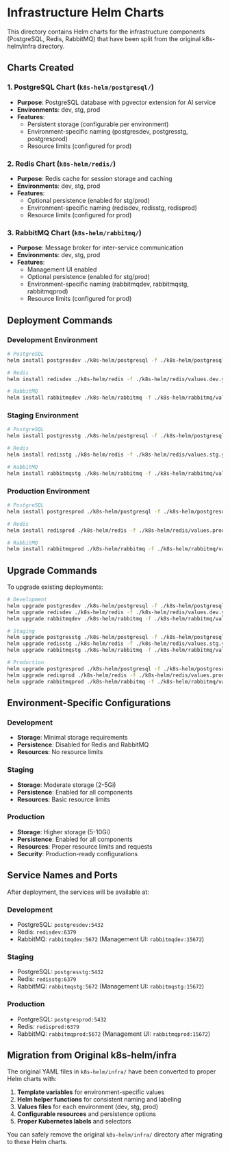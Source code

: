 # Infrastructure Helm Charts

This directory contains Helm charts for the infrastructure components (PostgreSQL, Redis, RabbitMQ) that have been split from the original k8s-helm/infra directory.

## Charts Created

### 1. PostgreSQL Chart (`k8s-helm/postgresql/`)
- **Purpose**: PostgreSQL database with pgvector extension for AI service
- **Environments**: dev, stg, prod
- **Features**: 
  - Persistent storage (configurable per environment)
  - Environment-specific naming (postgresdev, postgresstg, postgresprod)
  - Resource limits (configured for prod)

### 2. Redis Chart (`k8s-helm/redis/`)
- **Purpose**: Redis cache for session storage and caching
- **Environments**: dev, stg, prod
- **Features**:
  - Optional persistence (enabled for stg/prod)
  - Environment-specific naming (redisdev, redisstg, redisprod)
  - Resource limits (configured for prod)

### 3. RabbitMQ Chart (`k8s-helm/rabbitmq/`)
- **Purpose**: Message broker for inter-service communication
- **Environments**: dev, stg, prod
- **Features**:
  - Management UI enabled
  - Optional persistence (enabled for stg/prod)
  - Environment-specific naming (rabbitmqdev, rabbitmqstg, rabbitmqprod)
  - Resource limits (configured for prod)

## Deployment Commands

### Development Environment
```bash
# PostgreSQL
helm install postgresdev ./k8s-helm/postgresql -f ./k8s-helm/postgresql/values.dev.yaml --namespace dev --create-namespace

# Redis
helm install redisdev ./k8s-helm/redis -f ./k8s-helm/redis/values.dev.yaml --namespace dev --create-namespace

# RabbitMQ
helm install rabbitmqdev ./k8s-helm/rabbitmq -f ./k8s-helm/rabbitmq/values.dev.yaml --namespace dev --create-namespace
```

### Staging Environment
```bash
# PostgreSQL
helm install postgresstg ./k8s-helm/postgresql -f ./k8s-helm/postgresql/values.stg.yaml --namespace stg --create-namespace

# Redis
helm install redisstg ./k8s-helm/redis -f ./k8s-helm/redis/values.stg.yaml --namespace stg --create-namespace

# RabbitMQ
helm install rabbitmqstg ./k8s-helm/rabbitmq -f ./k8s-helm/rabbitmq/values.stg.yaml --namespace stg --create-namespace
```

### Production Environment
```bash
# PostgreSQL
helm install postgresprod ./k8s-helm/postgresql -f ./k8s-helm/postgresql/values.prod.yaml --namespace prod --create-namespace

# Redis
helm install redisprod ./k8s-helm/redis -f ./k8s-helm/redis/values.prod.yaml --namespace prod --create-namespace

# RabbitMQ
helm install rabbitmqprod ./k8s-helm/rabbitmq -f ./k8s-helm/rabbitmq/values.prod.yaml --namespace prod --create-namespace
```

## Upgrade Commands

To upgrade existing deployments:

```bash
# Development
helm upgrade postgresdev ./k8s-helm/postgresql -f ./k8s-helm/postgresql/values.dev.yaml --namespace dev
helm upgrade redisdev ./k8s-helm/redis -f ./k8s-helm/redis/values.dev.yaml --namespace dev
helm upgrade rabbitmqdev ./k8s-helm/rabbitmq -f ./k8s-helm/rabbitmq/values.dev.yaml --namespace dev

# Staging
helm upgrade postgresstg ./k8s-helm/postgresql -f ./k8s-helm/postgresql/values.stg.yaml --namespace stg
helm upgrade redisstg ./k8s-helm/redis -f ./k8s-helm/redis/values.stg.yaml --namespace stg
helm upgrade rabbitmqstg ./k8s-helm/rabbitmq -f ./k8s-helm/rabbitmq/values.stg.yaml --namespace stg

# Production
helm upgrade postgresprod ./k8s-helm/postgresql -f ./k8s-helm/postgresql/values.prod.yaml --namespace prod
helm upgrade redisprod ./k8s-helm/redis -f ./k8s-helm/redis/values.prod.yaml --namespace prod
helm upgrade rabbitmqprod ./k8s-helm/rabbitmq -f ./k8s-helm/rabbitmq/values.prod.yaml --namespace prod
```

## Environment-Specific Configurations

### Development
- **Storage**: Minimal storage requirements
- **Persistence**: Disabled for Redis and RabbitMQ
- **Resources**: No resource limits

### Staging
- **Storage**: Moderate storage (2-5Gi)
- **Persistence**: Enabled for all components
- **Resources**: Basic resource limits

### Production
- **Storage**: Higher storage (5-10Gi)
- **Persistence**: Enabled for all components
- **Resources**: Proper resource limits and requests
- **Security**: Production-ready configurations

## Service Names and Ports

After deployment, the services will be available at:

### Development
- PostgreSQL: `postgresdev:5432`
- Redis: `redisdev:6379`
- RabbitMQ: `rabbitmqdev:5672` (Management UI: `rabbitmqdev:15672`)

### Staging
- PostgreSQL: `postgresstg:5432`
- Redis: `redisstg:6379`
- RabbitMQ: `rabbitmqstg:5672` (Management UI: `rabbitmqstg:15672`)

### Production
- PostgreSQL: `postgresprod:5432`
- Redis: `redisprod:6379`
- RabbitMQ: `rabbitmqprod:5672` (Management UI: `rabbitmqprod:15672`)

## Migration from Original k8s-helm/infra

The original YAML files in `k8s-helm/infra/` have been converted to proper Helm charts with:

1. **Template variables** for environment-specific values
2. **Helm helper functions** for consistent naming and labeling
3. **Values files** for each environment (dev, stg, prod)
4. **Configurable resources** and persistence options
5. **Proper Kubernetes labels** and selectors

You can safely remove the original `k8s-helm/infra/` directory after migrating to these Helm charts.
